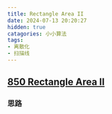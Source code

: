 ```yaml
---
title: Rectangle Area II
date: 2024-07-13 20:20:27
hidden: true
catagories: 小小算法
tags:
- 离散化
- 扫描线
---
```


## [850 Rectangle Area II](https://leetcode.cn/problems/rectangle-area-ii/solutions/1825859/ju-xing-mian-ji-ii-by-leetcode-solution-ulqz/)


### 思路

